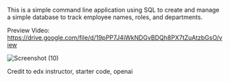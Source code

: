 This is a simple command line application using SQL to create and manage a simple database to track employee names, roles, and departments.

Preview Video: https://drive.google.com/file/d/19pPP7J4iWkNDGvBDQh8PX7tZuAtzbGsO/view

![Screenshot (10)](https://github.com/rhorner998/employeetracker/assets/145104305/df699eb0-038f-4410-978d-a65d2201ec1a)

Credit to edx instructor, starter code, openai
